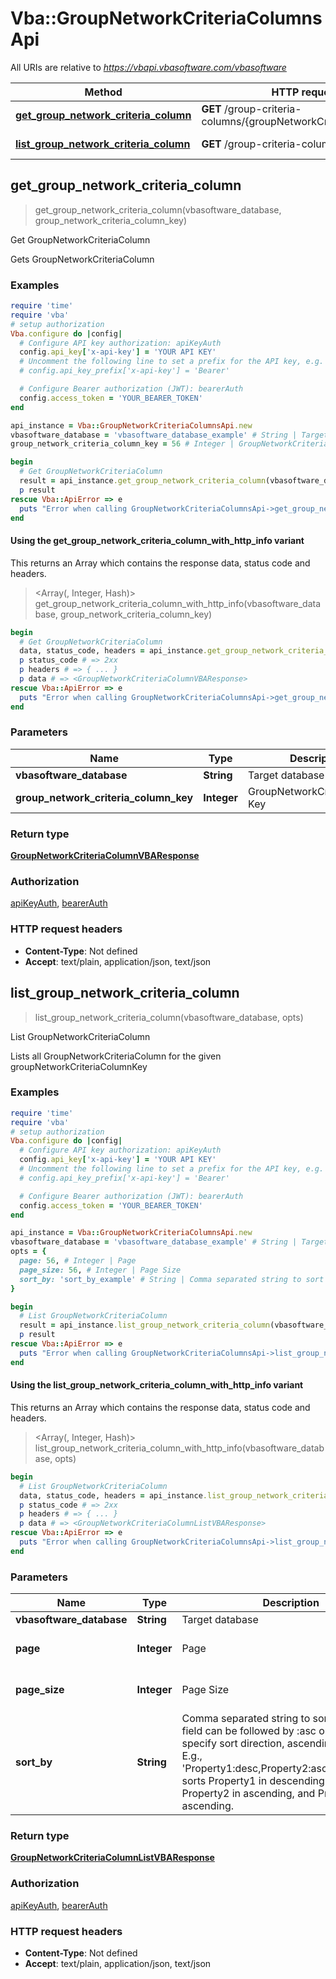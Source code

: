 # Vba::GroupNetworkCriteriaColumnsApi

All URIs are relative to *https://vbapi.vbasoftware.com/vbasoftware*

| Method | HTTP request | Description |
| ------ | ------------ | ----------- |
| [**get_group_network_criteria_column**](GroupNetworkCriteriaColumnsApi.md#get_group_network_criteria_column) | **GET** /group-criteria-columns/{groupNetworkCriteriaColumnKey} | Get GroupNetworkCriteriaColumn |
| [**list_group_network_criteria_column**](GroupNetworkCriteriaColumnsApi.md#list_group_network_criteria_column) | **GET** /group-criteria-columns | List GroupNetworkCriteriaColumn |


## get_group_network_criteria_column

> <GroupNetworkCriteriaColumnVBAResponse> get_group_network_criteria_column(vbasoftware_database, group_network_criteria_column_key)

Get GroupNetworkCriteriaColumn

Gets GroupNetworkCriteriaColumn

### Examples

```ruby
require 'time'
require 'vba'
# setup authorization
Vba.configure do |config|
  # Configure API key authorization: apiKeyAuth
  config.api_key['x-api-key'] = 'YOUR API KEY'
  # Uncomment the following line to set a prefix for the API key, e.g. 'Bearer' (defaults to nil)
  # config.api_key_prefix['x-api-key'] = 'Bearer'

  # Configure Bearer authorization (JWT): bearerAuth
  config.access_token = 'YOUR_BEARER_TOKEN'
end

api_instance = Vba::GroupNetworkCriteriaColumnsApi.new
vbasoftware_database = 'vbasoftware_database_example' # String | Target database
group_network_criteria_column_key = 56 # Integer | GroupNetworkCriteriaColumn Key

begin
  # Get GroupNetworkCriteriaColumn
  result = api_instance.get_group_network_criteria_column(vbasoftware_database, group_network_criteria_column_key)
  p result
rescue Vba::ApiError => e
  puts "Error when calling GroupNetworkCriteriaColumnsApi->get_group_network_criteria_column: #{e}"
end
```

#### Using the get_group_network_criteria_column_with_http_info variant

This returns an Array which contains the response data, status code and headers.

> <Array(<GroupNetworkCriteriaColumnVBAResponse>, Integer, Hash)> get_group_network_criteria_column_with_http_info(vbasoftware_database, group_network_criteria_column_key)

```ruby
begin
  # Get GroupNetworkCriteriaColumn
  data, status_code, headers = api_instance.get_group_network_criteria_column_with_http_info(vbasoftware_database, group_network_criteria_column_key)
  p status_code # => 2xx
  p headers # => { ... }
  p data # => <GroupNetworkCriteriaColumnVBAResponse>
rescue Vba::ApiError => e
  puts "Error when calling GroupNetworkCriteriaColumnsApi->get_group_network_criteria_column_with_http_info: #{e}"
end
```

### Parameters

| Name | Type | Description | Notes |
| ---- | ---- | ----------- | ----- |
| **vbasoftware_database** | **String** | Target database |  |
| **group_network_criteria_column_key** | **Integer** | GroupNetworkCriteriaColumn Key |  |

### Return type

[**GroupNetworkCriteriaColumnVBAResponse**](GroupNetworkCriteriaColumnVBAResponse.md)

### Authorization

[apiKeyAuth](../README.md#apiKeyAuth), [bearerAuth](../README.md#bearerAuth)

### HTTP request headers

- **Content-Type**: Not defined
- **Accept**: text/plain, application/json, text/json


## list_group_network_criteria_column

> <GroupNetworkCriteriaColumnListVBAResponse> list_group_network_criteria_column(vbasoftware_database, opts)

List GroupNetworkCriteriaColumn

Lists all GroupNetworkCriteriaColumn for the given groupNetworkCriteriaColumnKey

### Examples

```ruby
require 'time'
require 'vba'
# setup authorization
Vba.configure do |config|
  # Configure API key authorization: apiKeyAuth
  config.api_key['x-api-key'] = 'YOUR API KEY'
  # Uncomment the following line to set a prefix for the API key, e.g. 'Bearer' (defaults to nil)
  # config.api_key_prefix['x-api-key'] = 'Bearer'

  # Configure Bearer authorization (JWT): bearerAuth
  config.access_token = 'YOUR_BEARER_TOKEN'
end

api_instance = Vba::GroupNetworkCriteriaColumnsApi.new
vbasoftware_database = 'vbasoftware_database_example' # String | Target database
opts = {
  page: 56, # Integer | Page
  page_size: 56, # Integer | Page Size
  sort_by: 'sort_by_example' # String | Comma separated string to sort by. Each sort field can be followed by :asc or :desc to specify sort direction, ascending is default. E.g., 'Property1:desc,Property2:asc,Property3:asc' sorts Property1 in descending order, Property2 in ascending, and Property3 in ascending.
}

begin
  # List GroupNetworkCriteriaColumn
  result = api_instance.list_group_network_criteria_column(vbasoftware_database, opts)
  p result
rescue Vba::ApiError => e
  puts "Error when calling GroupNetworkCriteriaColumnsApi->list_group_network_criteria_column: #{e}"
end
```

#### Using the list_group_network_criteria_column_with_http_info variant

This returns an Array which contains the response data, status code and headers.

> <Array(<GroupNetworkCriteriaColumnListVBAResponse>, Integer, Hash)> list_group_network_criteria_column_with_http_info(vbasoftware_database, opts)

```ruby
begin
  # List GroupNetworkCriteriaColumn
  data, status_code, headers = api_instance.list_group_network_criteria_column_with_http_info(vbasoftware_database, opts)
  p status_code # => 2xx
  p headers # => { ... }
  p data # => <GroupNetworkCriteriaColumnListVBAResponse>
rescue Vba::ApiError => e
  puts "Error when calling GroupNetworkCriteriaColumnsApi->list_group_network_criteria_column_with_http_info: #{e}"
end
```

### Parameters

| Name | Type | Description | Notes |
| ---- | ---- | ----------- | ----- |
| **vbasoftware_database** | **String** | Target database |  |
| **page** | **Integer** | Page | [optional][default to 1] |
| **page_size** | **Integer** | Page Size | [optional][default to 100] |
| **sort_by** | **String** | Comma separated string to sort by. Each sort field can be followed by :asc or :desc to specify sort direction, ascending is default. E.g., &#39;Property1:desc,Property2:asc,Property3:asc&#39; sorts Property1 in descending order, Property2 in ascending, and Property3 in ascending. | [optional] |

### Return type

[**GroupNetworkCriteriaColumnListVBAResponse**](GroupNetworkCriteriaColumnListVBAResponse.md)

### Authorization

[apiKeyAuth](../README.md#apiKeyAuth), [bearerAuth](../README.md#bearerAuth)

### HTTP request headers

- **Content-Type**: Not defined
- **Accept**: text/plain, application/json, text/json

